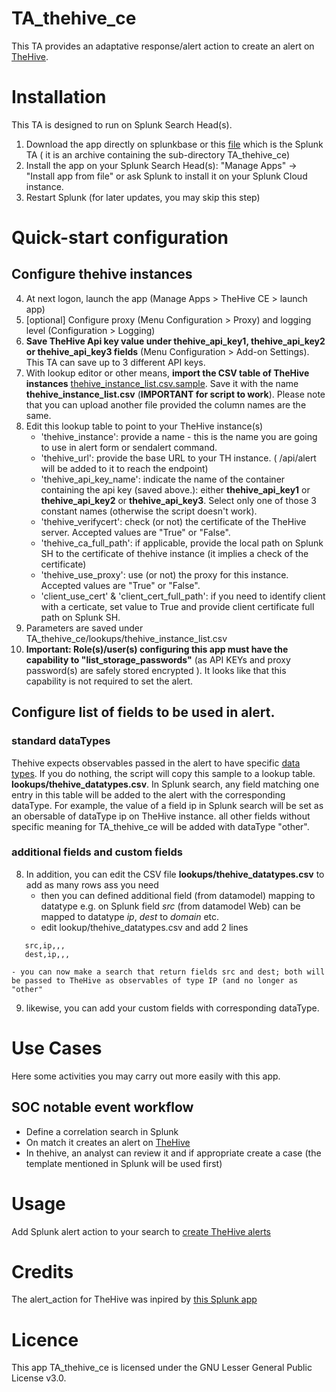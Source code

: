 # TA_thehive_ce
This TA provides an adaptative response/alert action to create an alert on [TheHive](https://thehive-project.org). 

# Installation
This TA is designed to run on Splunk Search Head(s).
1. Download the app directly on splunkbase or this [file](TA_thehive_ce.tar.gz) which is the Splunk TA ( it is an archive containing the sub-directory TA_thehive_ce)
2. Install the app on your Splunk Search Head(s): "Manage Apps" -> "Install app from file" or ask Splunk to install it on your Splunk Cloud instance.
3. Restart Splunk (for later updates, you may skip this step)

# Quick-start configuration
## Configure thehive instances
4. At next logon, launch the app (Manage Apps > TheHive CE > launch app)
5. [optional] Configure proxy (Menu Configuration > Proxy) and logging level (Configuration > Logging)
6. **Save TheHive Api key value under thehive_api_key1, thehive_api_key2 or thehive_api_key3 fields** (Menu Configuration > Add-on Settings). This TA can save up to 3 different API keys.
7. With lookup editor or other means, **import the CSV table of TheHive instances** [thehive_instance_list.csv.sample](TA_thehive_ce/README/thehive_instance_list.csv.sample). Save it with the name **thehive_instance_list.csv** (**IMPORTANT for script to work**). Please note that you can upload another file provided the column names are the same.
8. Edit this lookup table to point to your TheHive instance(s)
    - 'thehive_instance': provide a name - this is the name you are going to use in alert form or sendalert command.
    - 'thehive_url': provide the base URL to your TH instance. ( /api/alert will be added to it to reach the endpoint)
    - 'thehive_api_key_name': indicate the name of the container containing the api key (saved above.): either **thehive_api_key1** or **thehive_api_key2** or **thehive_api_key3**. Select only one of those 3 constant names (otherwise the script doesn't work).
    - 'thehive_verifycert': check (or not) the certificate of the TheHive server. Accepted values are "True" or "False".
    - 'thehive_ca_full_path': if applicable, provide the local path on Splunk SH to the certificate of thehive instance (it implies a check of the certificate)
    - 'thehive_use_proxy': use (or not) the proxy for this instance. Accepted values are "True" or "False".
    - 'client_use_cert' & 'client_cert_full_path': if you need to identify client with a certicate, set value to True and provide client certificate full path on Splunk SH.
6. Parameters are saved under TA_thehive_ce/lookups/thehive_instance_list.csv
7. **Important: Role(s)/user(s) configuring this app must have the capability to "list_storage_passwords"** (as API KEYs and proxy password(s) are safely stored encrypted ). It looks like that this capability is not required to set the alert.

## Configure list of fields to be used in alert.
### standard dataTypes
Thehive expects observables passed in the alert to have specific [data types](TA_thehive_ce/README/thehive_datatypes.csv.sample). If you do nothing, the script will copy this sample to a lookup table. **lookups/thehive_datatypes.csv**. In Splunk search, any field matching one entry in this table will be added to the alert with the corresponding dataType. For example, the value of a field ip in Splunk search will be set as an obersable of dataType ip on TheHive instance.  all other fields without specific meaning for TA_thehive_ce will be added with dataType "other".

### additional fields and custom fields
8. In addition, you can edit the CSV file **lookups/thehive_datatypes.csv** to add as many rows ass you need
	- then you can defined additional field (from datamodel) mapping to datatype e.g. on Splunk field _src_ (from datamodel Web) can be mapped to datatype _ip_, _dest_ to _domain_ etc.
	- edit lookup/thehive_datatypes.csv and add 2 lines 
```
   src,ip,,,
   dest,ip,,,
```
    - you can now make a search that return fields src and dest; both will be passed to TheHive as observables of type IP (and no longer as "other"
9. likewise, you can add your custom fields with corresponding dataType.

# Use Cases

Here some activities you may carry out more easily with this app.
## SOC notable event workflow
- Define a correlation search in Splunk 
- On match it creates an alert on [TheHive](https://thehive-project.org/)
- In thehive, an analyst can review it and if appropriate create a case (the template mentioned in Splunk will be used first)

# Usage
Add Splunk alert action to your search to [create TheHive alerts](docs/thehivealerts.md)

# Credits
The alert_action for TheHive was inpired by [this Splunk app](https://splunkbase.splunk.com/app/3642/)

# Licence
This app TA_thehive_ce is licensed under the GNU Lesser General Public License v3.0.
